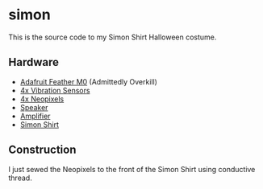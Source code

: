 # simon

This is the source code to my Simon Shirt Halloween costume.

## Hardware

  * [Adafruit Feather M0](https://www.adafruit.com/products/2772) (Admittedly Overkill)
  * [4x Vibration Sensors](https://www.adafruit.com/products/1767)
  * [4x Neopixels](https://www.adafruit.com/product/1260)
  * [Speaker](https://www.adafruit.com/products/1891)
  * [Amplifier](https://www.adafruit.com/product/987)
  * [Simon Shirt](http://www.redbubble.com/people/star-warrior/works/16371122-simon-says-t-shirt?grid_pos=13&p=womens-fitted-v-neck)
  
## Construction

I just sewed the Neopixels to the front of the Simon Shirt using conductive thread. 
